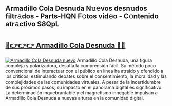 ## Armadillo Cola Desnuda N𝚞𝚎vos desn𝚞dos filtr𝚊dos - Parts-HQN F𝚘tos vid𝚎o - C𝚘ntenido atr𝚊ctivo S8QpL

# <h2><a href="http://mbafo71.tromn.icu/?c=Armadillo+Cola+Desnuda">🔗👉👉👉 Armadillo Cola Desnuda 🔗🔗</a></h2>

[![Armadillo Cola Desnuda nuevo](https://i.imgur.com/pEAQMta.gif)](http://mbafo71.tromn.icu/?c=Armadillo+Cola+Desnuda)
Armadillo Cola Desnuda, una figura compleja y polarizadora, desafía la comprensión fácil. Su método poco convencional de interactuar con el público en línea ha atraído y ofendido a los críticos, estimulando debates sobre el consentimiento, la moralidad y las complejidades de las comunidades virtuales. A pesar de la incertidumbre de sus próximos pasos, su impacto en el panorama digital es significativo. La determinación inquebrantable y el magnetismo innegable impulsan a Armadillo Cola Desnuda a nuevas alturas en la comunidad digital.
